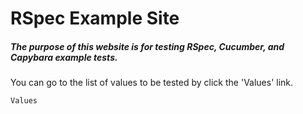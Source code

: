 # RSpec Example Site
##### The purpose of this website is for testing RSpec, Cucumber, and Capybara example tests.

You can go to the list of values to be tested by click the 'Values' link.

```
Values
```
